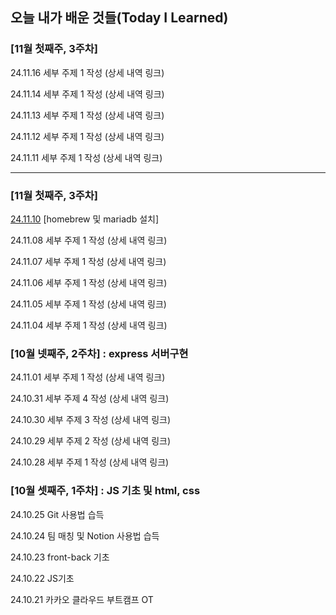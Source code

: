 ## 오늘 내가 배운 것들(Today I Learned)

### [11월 첫째주, 3주차]
24.11.16 세부 주제 1 작성 (상세 내역 링크)

24.11.14 세부 주제 1 작성 (상세 내역 링크)

24.11.13 세부 주제 1 작성 (상세 내역 링크)

24.11.12 세부 주제 1 작성 (상세 내역 링크)

24.11.11 세부 주제 1 작성 (상세 내역 링크)

-------------------------------------------------------

### [11월 첫째주, 3주차]
[24.11.10](https://github.com/100-hours-a-week/june-til/blob/main/2024-11-10.md) [homebrew 및 mariadb 설치]

24.11.08 세부 주제 1 작성 (상세 내역 링크)

24.11.07 세부 주제 1 작성 (상세 내역 링크)

24.11.06 세부 주제 1 작성 (상세 내역 링크)

24.11.05 세부 주제 1 작성 (상세 내역 링크)

24.11.04 세부 주제 1 작성 (상세 내역 링크)

### [10월 넷째주, 2주차] : express 서버구현


24.11.01 세부 주제 1 작성 (상세 내역 링크)

24.10.31 세부 주제 4 작성 (상세 내역 링크)

24.10.30 세부 주제 3 작성 (상세 내역 링크)

24.10.29 세부 주제 2 작성 (상세 내역 링크)

24.10.28 세부 주제 1 작성 (상세 내역 링크)


### [10월 셋째주, 1주차] : JS 기초 및 html, css

24.10.25 Git 사용법 습득

24.10.24 팀 매칭 및 Notion 사용법 습득

24.10.23 front-back 기초

24.10.22 JS기초

24.10.21 카카오 클라우드 부트캠프 OT
